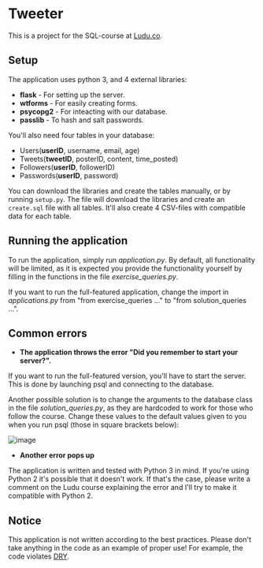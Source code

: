 # Tweeter

This is a project for the SQL-course at [Ludu.co](https://www.ludu.co/course/learn-sql).


## Setup

The application uses python 3, and 4 external libraries:
* **flask** - For setting up the server.
* **wtforms** - For easily creating forms.
* **psycopg2** - For inteacting with our database.
* **passlib** - To hash and salt passwords.


You'll also need four tables in your database:
* Users(**userID**, username, email, age)
* Tweets(**tweetID**, posterID, content, time_posted)
* Followers(**userID**, followerID)
* Passwords(**userID**, password)


You can download the libraries and create the tables manually, or by running `setup.py`. The file will download the libraries and create an `create.sql` file with all tables. It'll also create 4 CSV-files with compatible data for each table.


## Running the application

To run the application, simply run _application.py_. By default, all functionality will be limited, as it is expected you provide the functionality yourself by filling in the functions in the file _exercise_queries.py_.

If you want to run the full-featured application, change the import in _applications.py_ from "from exercise_queries ..." to "from solution_queries ...". 

## Common errors
* **The application throws the error "Did you remember to start your server?".**

If you want to run the full-featured version, you'll have to start the server. This is done by launching psql and connecting to the database.

Another possible solution is to change the arguments to the database class in the file _solution_queries.py_, as they are hardcoded to work for those who follow the course. Change these values to the default values given to you when you run psql (those in square brackets below):

![image](https://imgur.com/54Dq2XV.png)

* **Another error pops up**

The application is written and tested with Python 3 in mind. If you're using Python 2 it's possible that it doesn't work. If that's the case, please write a comment on the Ludu course explaining the error and I'll try to make it compatible with Python 2.

## Notice

This application is not written according to the best practices. Please don't take anything in the code as an example of proper use! For example, the code violates [DRY](https://en.wikipedia.org/wiki/Don%27t_repeat_yourself).
